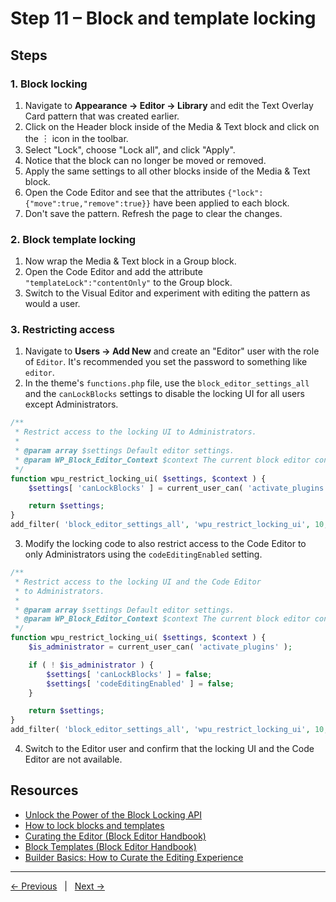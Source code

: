 # Step 11 – Block and template locking

## Steps

### 1. Block locking

1. Navigate to **Appearance → Editor → Library** and edit the Text Overlay Card pattern that was created earlier. 
2. Click on the Header block inside of the Media & Text block and click on the ︙ icon in the toolbar. 
3. Select "Lock", choose "Lock all", and click "Apply".
4. Notice that the block can no longer be moved or removed.
5. Apply the same settings to all other blocks inside of the Media & Text block.
6. Open the Code Editor and see that the attributes `{"lock":{"move":true,"remove":true}}` have been applied to each block.
7. Don't save the pattern. Refresh the page to clear the changes.

### 2. Block template locking

1. Now wrap the Media & Text block in a Group block.
2. Open the Code Editor and add the attribute `"templateLock":"contentOnly"` to the Group block.
3. Switch to the Visual Editor and experiment with editing the pattern as would a user.

### 3. Restricting access

1. Navigate to **Users → Add New** and create an "Editor" user with the role of `Editor`. It's recommended you set the password to something like `editor`.
2. In the theme's `functions.php` file, use the `block_editor_settings_all` and the `canLockBlocks` settings to disable the locking UI for all users except Administrators. 

```php
/**
 * Restrict access to the locking UI to Administrators.
 * 
 * @param array $settings Default editor settings.
 * @param WP_Block_Editor_Context $context The current block editor context.
 */
function wpu_restrict_locking_ui( $settings, $context ) {
    $settings[ 'canLockBlocks' ] = current_user_can( 'activate_plugins' );

    return $settings;
}
add_filter( 'block_editor_settings_all', 'wpu_restrict_locking_ui', 10, 2 );
```
3. Modify the locking code to also restrict access to the Code Editor to only Administrators using the `codeEditingEnabled` setting.
```php
/**
 * Restrict access to the locking UI and the Code Editor
 * to Administrators.
 * 
 * @param array $settings Default editor settings.
 * @param WP_Block_Editor_Context $context The current block editor context.
 */
function wpu_restrict_locking_ui( $settings, $context ) {
    $is_administrator = current_user_can( 'activate_plugins' );

    if ( ! $is_administrator ) {
        $settings[ 'canLockBlocks' ] = false;
        $settings[ 'codeEditingEnabled' ] = false;
    }

	return $settings;
}
add_filter( 'block_editor_settings_all', 'wpu_restrict_locking_ui', 10, 2 );
```
4. Switch to the Editor user and confirm that the locking UI and the Code Editor are not available.

## Resources
- [Unlock the Power of the Block Locking API](https://wpengine.com/builders/block-locking-api/#restrict-locking-unlocking)
- [How to lock blocks and templates](https://fullsiteediting.com/how-to-lock-blocks-and-templates/)
- [Curating the Editor (Block Editor Handbook)](https://developer.wordpress.org/block-editor/how-to-guides/curating-the-editor-experience/#locking-apis)
- [Block Templates (Block Editor Handbook)](https://developer.wordpress.org/block-editor/reference-guides/block-api/block-templates/#locking)
- [Builder Basics: How to Curate the Editing Experience](https://wordpress.tv/2022/11/10/builder-basics-how-to-curate-the-editing-experience/)

---
[← Previous](/steps/step-10/readme.md) &nbsp;&nbsp;|&nbsp;&nbsp; [Next →](/steps/step-12/readme.md)